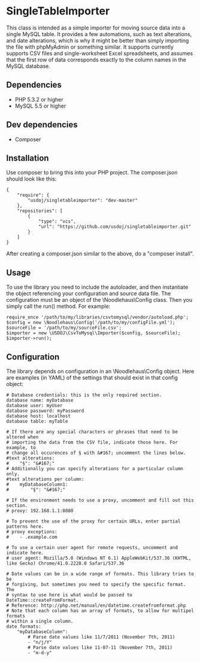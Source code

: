 # SingleTableImporter

This class is intended as a simple importer for moving source data into a single MySQL table. It provides a few automations, such as text alterations, and date alterations, which is why it might be better than simply importing the file with phpMyAdmin or something similar. It supports currently supports CSV files and single-worksheet Excel spreadsheets, and assumes that the first row of data corresponds exactly to the column names in the MySQL database.

## Dependencies

* PHP 5.3.2 or higher
* MySQL 5.5 or higher

## Dev dependencies

* Composer

## Installation

Use composer to bring this into your PHP project. The composer.json should look like this:

```
{
    "require": {
        "usdoj/singletableimporter": "dev-master"
    },
    "repositories": [
        {
            "type": "vcs",
            "url": "https://github.com/usdoj/singletableimporter.git"
        }
    ]
}
```

After creating a composer.json similar to the above, do a "composer install".

## Usage

To use the library you need to include the autoloader, and then instantiate the object referencing your configuration and source data file. The configuration must be an object of the \Noodlehaus\Config class. Then you simply call the run() method. For example:

```
require_once '/path/to/my/libraries/csvtomysql/vendor/autoload.php';
$config = new \Noodlehaus\Config('/path/to/my/configFile.yml');
$sourceFile = '/path/to/my/sourceFile.csv';
$importer = new \USDOJ\CsvToMysql\Importer($config, $sourceFile);
$importer->run();
```

## Configuration

The library depends on configuration in an \Noodlehaus\Config object. Here are examples (in YAML) of the settings that should exist in that config object:
```
# Database credentials: this is the only required section.
database name: myDatabase
database user: myUser
database password: myPassword
database host: localhost
database table: myTable

# If there are any special characters or phrases that need to be altered when
# importing the data from the CSV file, indicate those here. For example, to
# change all occurences of § with &#167; uncomment the lines below.
#text alterations:
#    "§": "&#167;"
# Additionally you can specify alterations for a particular column only.
#text alterations per column:
#    myDatabaseColumn1:
#        "§": "&#167;"

# If the environment needs to use a proxy, uncomment and fill out this section.
# proxy: 192.168.1.1:8080

# To prevent the use of the proxy for certain URLs, enter partial patterns here.
# proxy exceptions:
#    - .example.com

# To use a certain user agent for remote requests, uncomment and indicate here.
# user agent: Mozilla/5.0 (Windows NT 6.1) AppleWebKit/537.36 (KHTML, like Gecko) Chrome/41.0.2228.0 Safari/537.36

# Date values can be in a wide range of formats. This library tries to be
# forgiving, but sometimes you need to specify the specific format. The
# syntax to use here is what would be passed to DateTime::createFromFormat.
# Reference: http://php.net/manual/en/datetime.createfromformat.php
# Note that each column has an array of formats, to allow for multipel formats
# within a single column.
date formats:
    "myDatabaseColumn":
        # Parse date values like 11/7/2011 (November 7th, 2011)
        - "n/j/Y"
        # Parse date values like 11-07-11 (November 7th, 2011)
        - "m-d-y"
```
